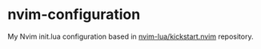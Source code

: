 # nvim-configuration
My Nvim init.lua configuration based in [nvim-lua/kickstart.nvim](https://github.com/nvim-lua/kickstart.nvim) repository.
